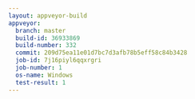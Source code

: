 ```yaml
---
layout: appveyor-build
appveyor:
  branch: master
  build-id: 36933869
  build-number: 332
  commit: 209d75ea11e01d7bc7d3afb78b5eff58c84b3428
  job-id: 7j16piyl6qqxrgri
  job-number: 1
  os-name: Windows
  test-result: 1
---
```


